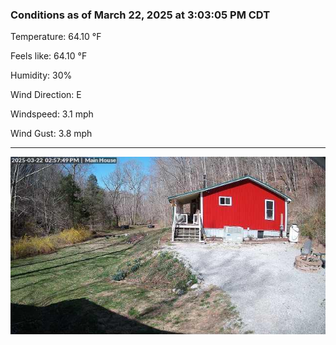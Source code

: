 ### Conditions as of March 22, 2025 at 3:03:05 PM CDT 

Temperature: 64.10 &deg;F

Feels like: 64.10 &deg;F

Humidity: 30%

Wind Direction: E

Windspeed: 3.1 mph

Wind Gust: 3.8 mph

---

<img src="./images/latest.jpeg"/>

